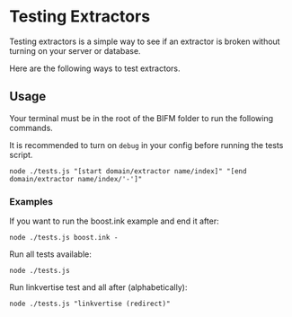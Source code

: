 # Testing Extractors

Testing extractors is a simple way to see if an extractor is broken without turning on your server or database.

Here are the following ways to test extractors.

## Usage

Your terminal must be in the root of the BIFM folder to run the following commands.

It is recommended to turn on `debug` in your config before running the tests script.

```
node ./tests.js "[start domain/extractor name/index]" "[end domain/extractor name/index/'-']"
```

### Examples

If you want to run the boost.ink example and end it after:

```
node ./tests.js boost.ink -
```

Run all tests available: 

```
node ./tests.js 
```

Run linkvertise test and all after (alphabetically):

```
node ./tests.js "linkvertise (redirect)"
```